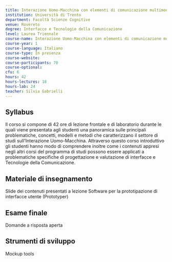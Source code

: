 ```yaml
---
title: Interazione Uomo-Macchina con elementi di comunicazione multimodale
institution: Università di Trento
department: Facoltà Scienze Cognitive
venue: Rovereto
degree: Interfacce e Tecnologie della Comunicazione
level: Laurea Triennale
course-name: Interazione Uomo-Macchina con elementi di comunicazione multimodale
course-year: 1
course-language: Italiano
course-type: In presenza
course-website: 
course-participants: 70
course-optional: 
cfu: 6
hours: 42
hours-lectures: 18
hours-lab: 24
teacher: Silvia Gabrielli
---
```



 ## Syllabus 
Il corso si compone di 42 ore di lezione frontale e di laboratorio durante le quali viene presentata agli studenti una panoramica sulle principali problematiche, concetti, modelli e metodi che caratterizzano il settore di studi sull'Interazione Uomo-Macchina. Attraverso questo corso introduttivo gli studenti hanno modo di comprendere inoltre come i contenuti appresi negli altri corsi del programma di studi possono essere applicati a problematiche specifiche di progettazione e valutazione di interfacce e Tecnologie della Comunicazione.

 ## Materiale di insegnamento 
Slide dei contenuti presentati a lezione
Software per la prototipazione di interfacce utente (Prototyper)

 ## Esame finale 
Domande a risposta aperta

 ## Strumenti di sviluppo 
Mockup tools
